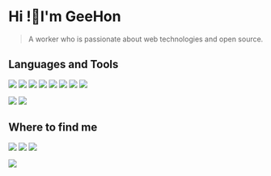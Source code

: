 # Hi !👋I'm GeeHon

> A worker who is passionate about web technologies and open source.

## Languages and Tools

![](https://img.shields.io/badge/-PHP-1572b6?style=flat-square&logo=PHP&labelColor=2e4da4eb&logoColor=eee) ![](https://img.shields.io/badge/-JavaScript-e5cd0c?style=flat-square&logo=JavaScript&labelColor=f7df1e&logoColor=000) ![](https://img.shields.io/badge/-Python-1572b6?style=flat-square&logo=Python&labelColor=2e4da4eb&logoColor=eee) ![](https://img.shields.io/badge/-Go-00ADD8?style=flat-square&logo=Go&labelColor=2e4da4eb&logoColor=fff) ![](https://img.shields.io/badge/-CSS3-1572b6?style=flat-square&logo=CSS3&labelColor=1572b6) ![](https://img.shields.io/badge/-Sass-c76494?style=flat-square&logo=Sass&logoColor=fff) ![](https://img.shields.io/badge/-HTML5-e34f26?style=flat-square&logo=HTML5&logoColor=fff) ![](https://img.shields.io/badge/-Node.js-339933?style=flat-square&logo=Node.js&logoColor=fff) 

![](https://camo.githubusercontent.com/6f14f374c0d532a2ebd8272f6700c4640c104f5c/68747470733a2f2f696d672e736869656c64732e696f2f62616467652f2d5653436f64652d3030374143433f7374796c653d666c61742d737175617265266c6f676f3d56697375616c25323053747564696f253230436f6465266c6f676f436f6c6f723d666666) ![](https://img.shields.io/badge/-Docker-016cb6?style=flat-square&logo=Docker&logoColor=fff)

## Where to find me

[![](https://img.shields.io/badge/-@GeeHonL-1ca0f1?style=flat-square&labelColor=1ca0f1&logo=twitter&logoColor=white)](https://twitter.com/GeehonL) [![](https://img.shields.io/badge/-geehon.github.io-rde?style=flat-square&logo=Blogger&logoColor=fff)](https://geehon.github.io)  [![](https://img.shields.io/badge/-geehon.liao@gmail.com-911318?style=flat-square&logo=Mail.RU&logoColor=white&labelColor=c14438)](mailto:geehon.liao@gmail.com)

<a href="#">
<img align="left" src="https://github-readme-stats.vercel.app/api/top-langs/?username=geehon&layout=compact&theme=onelight&langs_count=10&hide=html,css">
</a>
